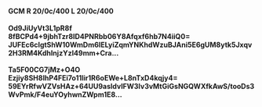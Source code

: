 #### GCM R 20/0c/400 L 20/0c/400
**Od9JiUyVt3L1pR8f**<br/>**8fBCPd4+9jbhTzr8ID4PNRbb06Y8Afqxf6hb7N4iiQ0=**<br/>**JUFEc6cIgtShW10WmDm6IELyiZqmYNKhdWzuBJAni5E6gUM8ytk5Jxqv2H3RM4KdhlnjzYzI49mm+Cra...**<br/><br/>
**Ta5F00CG7jMz+O4O**<br/>**Ezjiy8SH8IhP4FEi7o11lir1R6oEWe+L8nTxD4kqjy4=**<br/>**59EYrRfwVZVsHAz+64UU9asldvlFW3lv3vMtGiGsNGQWXfkAwS/tooDs3WvPmk/F4euYOyhwnZWpm1E8...**